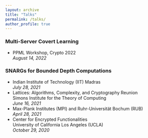 ```yaml
---
layout: archive
title: "Talks"
permalink: /talks/
author_profile: true
---
```


### Multi-Server Covert Learning  

- PPML Workshop, Crypto 2022  
_August 14, 2022_

### SNARGs for Bounded Depth Computations  

- Indian Institute of Technology (IIT) Madras  
_July 28, 2021_
- Lattices: Algorithms, Complexity, and Cryptography Reunion  
Simons Institute for the Theory of Computing  
_June 16, 2021_
- Max-Plank Institutes (MPI) and Ruhr-Universität Bochum (RUB)  
_April 28, 2021_
- Center for Encrypted Functionalities  
University of California Los Angeles (UCLA)  
_October 29, 2020_
